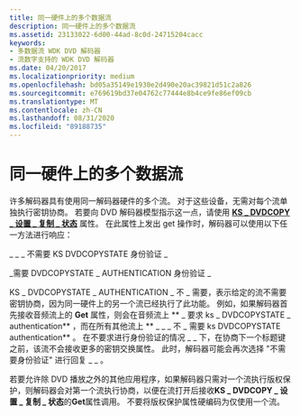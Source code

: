 ```yaml
---
title: 同一硬件上的多个数据流
description: 同一硬件上的多个数据流
ms.assetid: 23133022-6d00-44ad-8c0d-24715204cacc
keywords:
- 多数据流 WDK DVD 解码器
- 流数字支持的 WDK DVD 解码器
ms.date: 04/20/2017
ms.localizationpriority: medium
ms.openlocfilehash: bd05a35149e1930e2d490e20ac39821d51c2a826
ms.sourcegitcommit: e769619bd37e04762c77444e8b4ce9fe86ef09cb
ms.translationtype: MT
ms.contentlocale: zh-CN
ms.lasthandoff: 08/31/2020
ms.locfileid: "89188735"
---
```

# <a name="multiple-data-streams-on-the-same-hardware"></a>同一硬件上的多个数据流





许多解码器具有使用同一解码器硬件的多个流。 对于这些设备，无需对每个流单独执行密钥协商。 若要向 DVD 解码器模型指示这一点，请使用 [**KS \_ DVDCOPY \_ 设置 \_ 复制 \_ 状态**](/windows-hardware/drivers/ddi/ksmedia/ns-ksmedia-_ks_dvdcopy_set_copy_state) 属性。 在此属性上发出 get 操作时，解码器可以使用以下任一方法进行响应：

\_ \_ \_ 不需要 KS DVDCOPYSTATE 身份验证 \_

\_需要 DVDCOPYSTATE \_ AUTHENTICATION 身份验证 \_

KS \_ DVDCOPYSTATE \_ AUTHENTICATION \_ 不 \_ 需要，表示给定的流不需要密钥协商，因为同一硬件上的另一个流已经执行了此功能。 例如，如果解码器首先接收音频流上的 **Get** 属性，则会在音频流上 ** \_ 要求 ks \_ DVDCOPYSTATE \_ authentication** ，而在所有其他流上 ** \_ \_ \_ 不 \_ 需要 ks DVDCOPYSTATE authentication** 。 在不要求进行身份验证的情况 \_ \_ 下，在协商下一个标题键之前，该流不会接收更多的密钥交换属性。 此时，解码器可能会再次选择 "不需要身份验证" 进行回复 \_ \_ 。

若要允许除 DVD 播放之外的其他应用程序，如果解码器只需对一个流执行版权保护，则解码器会对第一个流执行协商，以便在流打开后接收**KS \_ DVDCOPY \_ 设置 \_ 复制 \_ 状态**的**Get**属性调用。 不要将版权保护属性硬编码为仅使用一个流。

 

